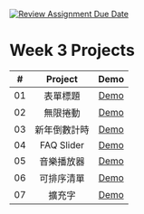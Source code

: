 [![Review Assignment Due Date](https://classroom.github.com/assets/deadline-readme-button-24ddc0f5d75046c5622901739e7c5dd533143b0c8e959d652212380cedb1ea36.svg)](https://classroom.github.com/a/k2L2x6nl)

# Week 3 Projects

|  #  |   Project    |                                   Demo                                    |
| :-: | :----------: | :-----------------------------------------------------------------------: |
| 01  |   表單標題   |   [Demo](https://a2623212.github.io/m3-week-03-a2623212/form_validator)   |
| 02  |   無限捲動   |          [Demo](https://a2623212.github.io/m3-week-03-a2623212/)          |
| 03  | 新年倒數計時 | [Demo](https://a2623212.github.io/m3-week-03-a2623212/new_year_countdown) |
| 04  |  FAQ Slider  |     [Demo](https://a2623212.github.io/m3-week-03-a2623212/faq_slider)     |
| 05  |  音樂播放器  |    [Demo](https://a2623212.github.io/m3-week-03-a2623212/music_player)    |
| 06  |  可排序清單  |          [Demo](https://a2623212.github.io/m3-week-03-a2623212/)          |
| 07  |    擴充字    |          [Demo](https://a2623212.github.io/m3-week-03-a2623212/)          |

